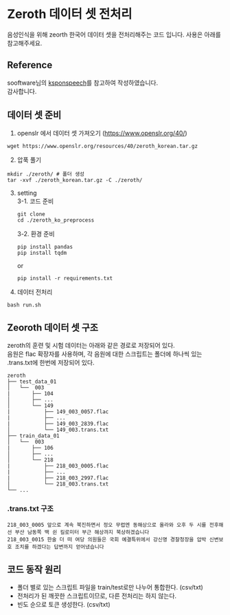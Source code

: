 # Zeroth 데이터 셋 전처리 
음성인식을 위해 zeorth 한국어 데이터 셋을 전처리해주는 코드 입니다. 사용은 아래를 참고해주세요.

## Reference
sooftware님의 [ksponspeech](https://github.com/sooftware/ksponspeech)를 참고하여 작성하였습니다.  
감사합니다.

## 데이터 셋 준비

1. openslr 에서 데이터 셋 가져오기 (https://www.openslr.org/40/)  
```
wget https://www.openslr.org/resources/40/zeroth_korean.tar.gz  
```
2. 압푹 풀기 
```
mkdir ./zeroth/ # 폴더 생성
tar -xvf ./zeroth_korean.tar.gz -C ./zeroth/
``` 
3. setting   
    3-1. 코드 준비  
    ```
    git clone
    cd ./zeroth_ko_preprocess
    ```
    3-2. 환경 준비 
    ```
    pip install pandas 
    pip install tqdm
    ```
    or
    ```
    pip install -r requirements.txt
    ``` 

4. 데이터 전처리  
```
bash run.sh
```

##  Zeoroth 데이터 셋 구조
zeroth의 훈련 및 시험 데이터는 아래와 같은 경로로 저장되어 있다.  
음원은 flac 확장자를 사용하며, 각 음원에 대한 스크립트는 폴더에 하나씩 있는 .trans.txt에 한번에 저장되어 있다.
```
zeroth
├── test_data_01
│   └──  003
|       ├── 104
│       ├── ...
│       └── 149
|           ├── 149_003_0057.flac
|           ├── ...
|           ├── 149_003_2839.flac
│           └── 149_003.trans.txt
├── train_data_01
│   └──  003
|       ├── 106
│       ├── ...
│       └── 218
|           ├── 218_003_0005.flac
|           ├── ...
|           ├── 218_003_2997.flac
│           └── 218_003.trans.txt
└── ...

```
### .trans.txt 구조
``` 
218_003_0005 앞으로 계속 북진하면서 정오 무렵엔 동해상으로 올라와 오후 두 시를 전후해선 부산 남동쪽 백 쉰 킬로미터 부근 해상까지 북상하겠습니다
218_003_0015 한술 더 떠 여당 의원들은 국회 예결특위에서 강신명 경찰청장을 압박 신변보호 조치를 하겠다는 답변까지 얻어냈습니다
```

## 코드 동작 원리
- 폴더 별로 있는 스크립트 파일을 train/test로만 나누어 통합한다. (csv/txt)
- 전처리가 된 깨끗한 스크립트이므로, 다른 전처리는 하지 않는다.
- 빈도 순으로 토큰 생성한다. (csv/txt)

